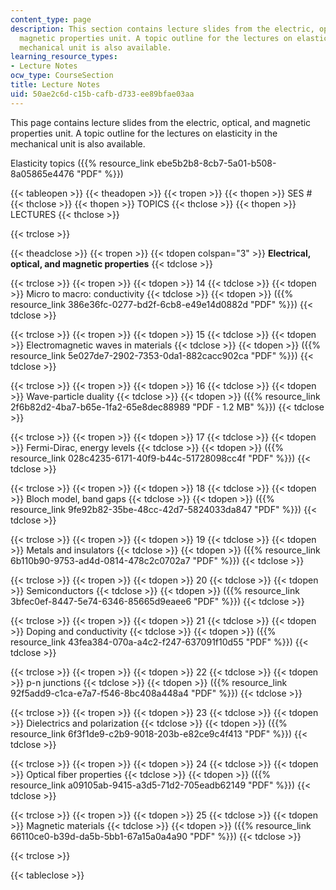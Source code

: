 ```yaml
---
content_type: page
description: This section contains lecture slides from the electric, optical, and
  magnetic properties unit. A topic outline for the lectures on elasticity in the
  mechanical unit is also available.
learning_resource_types:
- Lecture Notes
ocw_type: CourseSection
title: Lecture Notes
uid: 50ae2c6d-c15b-cafb-d733-ee89bfae03aa
---
```


This page contains lecture slides from the electric, optical, and magnetic properties unit. A topic outline for the lectures on elasticity in the mechanical unit is also available.

Elasticity topics ({{% resource_link ebe5b2b8-8cb7-5a01-b508-8a05865e4476 "PDF" %}})

{{< tableopen >}}
{{< theadopen >}}
{{< tropen >}}
{{< thopen >}}
SES #
{{< thclose >}}
{{< thopen >}}
TOPICS
{{< thclose >}}
{{< thopen >}}
LECTURES
{{< thclose >}}

{{< trclose >}}

{{< theadclose >}}
{{< tropen >}}
{{< tdopen colspan="3" >}}
**Electrical, optical, and magnetic properties**
{{< tdclose >}}

{{< trclose >}}
{{< tropen >}}
{{< tdopen >}}
14
{{< tdclose >}}
{{< tdopen >}}
Micro to macro: conductivity
{{< tdclose >}}
{{< tdopen >}}
({{% resource_link 386e36fc-0277-bd2f-6cb8-e49e14d0882d "PDF" %}})
{{< tdclose >}}

{{< trclose >}}
{{< tropen >}}
{{< tdopen >}}
15
{{< tdclose >}}
{{< tdopen >}}
Electromagnetic waves in materials
{{< tdclose >}}
{{< tdopen >}}
({{% resource_link 5e027de7-2902-7353-0da1-882cacc902ca "PDF" %}})
{{< tdclose >}}

{{< trclose >}}
{{< tropen >}}
{{< tdopen >}}
16
{{< tdclose >}}
{{< tdopen >}}
Wave-particle duality
{{< tdclose >}}
{{< tdopen >}}
({{% resource_link 2f6b82d2-4ba7-b65e-1fa2-65e8dec88989 "PDF - 1.2 MB" %}})
{{< tdclose >}}

{{< trclose >}}
{{< tropen >}}
{{< tdopen >}}
17
{{< tdclose >}}
{{< tdopen >}}
Fermi-Dirac, energy levels
{{< tdclose >}}
{{< tdopen >}}
({{% resource_link 028c4235-6171-40f9-b44c-51728098cc4f "PDF" %}})
{{< tdclose >}}

{{< trclose >}}
{{< tropen >}}
{{< tdopen >}}
18
{{< tdclose >}}
{{< tdopen >}}
Bloch model, band gaps
{{< tdclose >}}
{{< tdopen >}}
({{% resource_link 9fe92b82-35be-48cc-42d7-5824033da847 "PDF" %}})
{{< tdclose >}}

{{< trclose >}}
{{< tropen >}}
{{< tdopen >}}
19
{{< tdclose >}}
{{< tdopen >}}
Metals and insulators
{{< tdclose >}}
{{< tdopen >}}
({{% resource_link 6b110b90-9753-ad4d-0814-478c2c0702a7 "PDF" %}})
{{< tdclose >}}

{{< trclose >}}
{{< tropen >}}
{{< tdopen >}}
20
{{< tdclose >}}
{{< tdopen >}}
Semiconductors
{{< tdclose >}}
{{< tdopen >}}
({{% resource_link 3bfec0ef-8447-5e74-6346-85665d9eaee6 "PDF" %}})
{{< tdclose >}}

{{< trclose >}}
{{< tropen >}}
{{< tdopen >}}
21
{{< tdclose >}}
{{< tdopen >}}
Doping and conductivity
{{< tdclose >}}
{{< tdopen >}}
({{% resource_link 43fea384-070a-a4c2-f247-637091f10d55 "PDF" %}})
{{< tdclose >}}

{{< trclose >}}
{{< tropen >}}
{{< tdopen >}}
22
{{< tdclose >}}
{{< tdopen >}}
p-n junctions
{{< tdclose >}}
{{< tdopen >}}
({{% resource_link 92f5add9-c1ca-e7a7-f546-8bc408a448a4 "PDF" %}})
{{< tdclose >}}

{{< trclose >}}
{{< tropen >}}
{{< tdopen >}}
23
{{< tdclose >}}
{{< tdopen >}}
Dielectrics and polarization
{{< tdclose >}}
{{< tdopen >}}
({{% resource_link 6f3f1de9-c2b9-9018-203b-e82ce9c4f413 "PDF" %}})
{{< tdclose >}}

{{< trclose >}}
{{< tropen >}}
{{< tdopen >}}
24
{{< tdclose >}}
{{< tdopen >}}
Optical fiber properties
{{< tdclose >}}
{{< tdopen >}}
({{% resource_link a09105ab-9415-a3d5-71d2-705eadb62149 "PDF" %}})
{{< tdclose >}}

{{< trclose >}}
{{< tropen >}}
{{< tdopen >}}
25
{{< tdclose >}}
{{< tdopen >}}
Magnetic materials
{{< tdclose >}}
{{< tdopen >}}
({{% resource_link 66110ce0-b39d-da5b-5bb1-67a15a0a4a90 "PDF" %}})
{{< tdclose >}}

{{< trclose >}}

{{< tableclose >}}